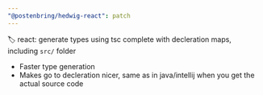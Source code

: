 ```yaml
---
"@postenbring/hedwig-react": patch
---
```


:label: react: generate types using tsc complete with decleration maps, including `src/` folder

- Faster type generation
- Makes go to decleration nicer, same as in java/intellij when you get the actual source code

